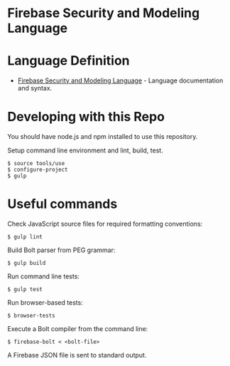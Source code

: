 # Firebase Security and Modeling Language

# Language Definition

  - [Firebase Security and Modeling Language](docs/language.md) - Language documentation and syntax.

# Developing with this Repo

You should have node.js and npm installed to use this repository.

Setup command line environment and lint, build, test.

    $ source tools/use
    $ configure-project
    $ gulp

# Useful commands

Check JavaScript source files for required formatting conventions:

    $ gulp lint

Build Bolt parser from PEG grammar:

    $ gulp build

Run command line tests:

    $ gulp test

Run browser-based tests:

    $ browser-tests

Execute a Bolt compiler from the command line:

    $ firebase-bolt < <bolt-file>

A Firebase JSON file is sent to standard output.

